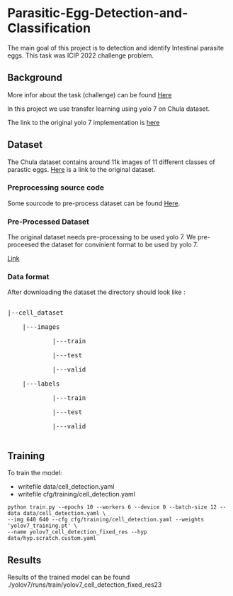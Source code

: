 # Parasitic-Egg-Detection-and-Classification
The main goal of this project is to detection and identify Intestinal parasite eggs.
This task was ICIP 2022 challenge problem.

## Background
More infor about the task (challenge) can be found [Here](https://icip2022challenge.piclab.ai/)


In this project we use transfer learning using yolo 7 on Chula dataset.

The link to the original yolo 7 implementation is [here](https://github.com/WongKinYiu/yolov7)

## Dataset
The Chula dataset contains around 11k images of 11 different classes of parastic eggs.
[Here](https://kaggle.com/datasets/5483e3ebb7abafb3d22876dbc921cce5adce33ffb318a6676fc39c465fff6a4b) is a link to the original dataset.

### Preprocessing source code  
Some sourcode to pre-process dataset can be found [Here](https://data.mendeley.com/v1/datasets/ytf4xwvy69/draft?a=19da38f9-4716-46fd-9715-fe368b98ba85).

### Pre-Processed Dataset
The original dataset needs pre-processing to be used yolo 7. We pre-proceesed the dataset for convinient format to be used by yolo 7.

[Link](https://drive.google.com/file/d/1bQvOkOqv5YWJPhr2f9RH-4tM7b7VKFfM/view?usp=share_link)

### Data format
After downloading the dataset the directory should look like :
<pre> 
|--cell_dataset <br/>
    |---images  <br/>
            |---train<br/>
            |---test<br/>
            |---valid <br/>
    |---labels<br/>
            |---train<br/>
            |---test<br/>
            |---valid <br/>
</pre> 

## Training
To train the model:
- writefile data/cell_detection.yaml
- writefile cfg/training/cell_detection.yaml

```
python train.py --epochs 10 --workers 6 --device 0 --batch-size 12 --data data/cell_detection.yaml \
--img 640 640 --cfg cfg/training/cell_detection.yaml --weights 'yolov7_training.pt' \
--name yolov7_cell_detection_fixed_res --hyp data/hyp.scratch.custom.yaml
```
## Results 
Results of the trained model can be found ./yolov7/runs/train/yolov7_cell_detection_fixed_res23


